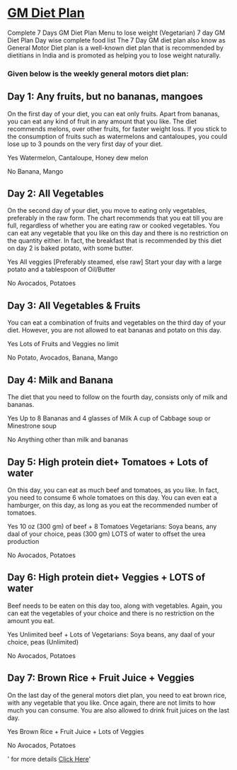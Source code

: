 # [GM Diet Plan](http://dietkundali.com/)
Complete 7 Days GM Diet Plan Menu to lose weight (Vegetarian)   7 day GM Diet Plan Day wise complete food list  The 7 Day GM diet plan also know as General Motor Diet plan is a well-known diet plan that is recommended by dietitians in India and is promoted as helping you to lose weight naturally.

### Given below is the weekly general motors diet plan:

## Day 1: Any fruits, but no bananas, mangoes

On the first day of your diet, you can eat only fruits. Apart from bananas, you can eat any kind of fruit in any amount that you like. The diet recommends melons, over other fruits, for faster weight loss. If you stick to the consumption of fruits such as watermelons and cantaloupes, you could lose up to 3 pounds on the very first day of your diet.

Yes Watermelon, Cantaloupe, Honey dew melon


No Banana, Mango

## Day 2: All Vegetables

On the second day of your diet, you move to eating only vegetables, preferably in the raw form. The chart recommends that you eat till you are full, regardless of whether you are eating raw or cooked vegetables. You can eat any vegetable that you like on this day and there is no restriction on the quantity either. In fact, the breakfast that is recommended by this diet on day 2 is baked potato, with some butter.

Yes All veggies [Preferably steamed, else raw]
Start your day with a large potato and a tablespoon of Oil/Butter


No Avocados, Potatoes

## Day 3: All Vegetables & Fruits

You can eat a combination of fruits and vegetables on the third day of your diet. However, you are not allowed to eat bananas and potato on this day.

Yes Lots of Fruits and Veggies no limit


No Potato, Avocados, Banana, Mango

## Day 4: Milk and Banana

The diet that you need to follow on the fourth day, consists only of milk and bananas.

Yes Up to 8 Bananas and 4 glasses of Milk
A cup of Cabbage soup or Minestrone soup


No Anything other than milk and bananas

## Day 5: High protein diet+ Tomatoes + Lots of water

On this day, you can eat as much beef and tomatoes, as you like. In fact, you need to consume 6 whole tomatoes on this day. You can even eat a hamburger, on this day, as long as you eat the recommended number of tomatoes.

Yes 10 oz (300 gm) of beef + 8 Tomatoes
Vegetarians:  Soya beans, any daal of your choice, peas (300 gm)
LOTS of water to offset the urea production


No Avocados, Potatoes

## Day 6: High protein diet+ Veggies + LOTS of water

Beef needs to be eaten on this day too, along with vegetables. Again, you can eat the vegetables of your choice and there is no restriction on the amount you eat.

Yes Unlimited beef + Lots of
Vegetarians:  Soya beans, any daal of your choice, peas (Unlimited)


No Avocados, Potatoes

## Day 7:  Brown Rice + Fruit Juice + Veggies

On the last day of the general motors diet plan, you need to eat brown rice, with any vegetable that you like. Once again, there are not limits to how much you can consume. You are also allowed to drink fruit juices on the last day.

Yes Brown Rice + Fruit Juice + Lots of Veggies


No Avocados, Potatoes

' for more details [Click Here](http://dietkundali.com/)'
